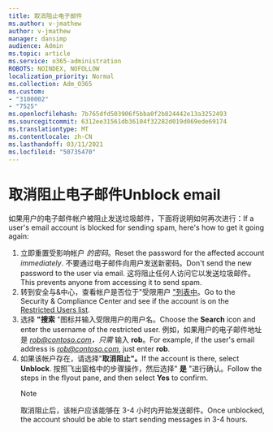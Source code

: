 ```yaml
---
title: 取消阻止电子邮件
ms.author: v-jmathew
author: v-jmathew
manager: dansimp
audience: Admin
ms.topic: article
ms.service: o365-administration
ROBOTS: NOINDEX, NOFOLLOW
localization_priority: Normal
ms.collection: Adm_O365
ms.custom:
- "3100002"
- "7525"
ms.openlocfilehash: 7b765dfd503906f5bba0f2b824442e13a3252493
ms.sourcegitcommit: 6312ee31561db36104f32282d019d069ede69174
ms.translationtype: MT
ms.contentlocale: zh-CN
ms.lasthandoff: 03/11/2021
ms.locfileid: "50735470"
---
```

# <a name="unblock-email"></a><span data-ttu-id="75b1f-102">取消阻止电子邮件</span><span class="sxs-lookup"><span data-stu-id="75b1f-102">Unblock email</span></span>

<span data-ttu-id="75b1f-103">如果用户的电子邮件帐户被阻止发送垃圾邮件，下面将说明如何再次进行：</span><span class="sxs-lookup"><span data-stu-id="75b1f-103">If a user's email account is blocked for sending spam, here's how to get it going again:</span></span>

1. <span data-ttu-id="75b1f-104">立即重置受影响帐户 *的密码*。</span><span class="sxs-lookup"><span data-stu-id="75b1f-104">Reset the password for the affected account *immediately*.</span></span> <span data-ttu-id="75b1f-105">不要通过电子邮件向用户发送新密码。</span><span class="sxs-lookup"><span data-stu-id="75b1f-105">Don't send the new password to the user via email.</span></span> <span data-ttu-id="75b1f-106">这将阻止任何人访问它以发送垃圾邮件。</span><span class="sxs-lookup"><span data-stu-id="75b1f-106">This prevents anyone from accessing it to send spam.</span></span>
2. <span data-ttu-id="75b1f-107">转到安全与&中心，查看帐户是否位于"受限用户 ["列表中](https://protection.office.com/#/restrictedusers)。</span><span class="sxs-lookup"><span data-stu-id="75b1f-107">Go to the Security & Compliance Center and see if the account is on the [Restricted Users list](https://protection.office.com/#/restrictedusers).</span></span>
3. <span data-ttu-id="75b1f-108">选择 **"搜索** "图标并输入受限用户的用户名。</span><span class="sxs-lookup"><span data-stu-id="75b1f-108">Choose the **Search** icon and enter the username of the restricted user.</span></span> <span data-ttu-id="75b1f-109">例如，如果用户的电子邮件地址是 *rob@contoso.com，只需* 输入 **rob**。</span><span class="sxs-lookup"><span data-stu-id="75b1f-109">For example, if the user's email address is *rob@contoso.com*, just enter **rob**.</span></span>
4. <span data-ttu-id="75b1f-110">如果该帐户存在，请选择"**取消阻止"。**</span><span class="sxs-lookup"><span data-stu-id="75b1f-110">If the account is there, select **Unblock**.</span></span> <span data-ttu-id="75b1f-111">按照飞出窗格中的步骤操作，然后选择" **是** "进行确认。</span><span class="sxs-lookup"><span data-stu-id="75b1f-111">Follow the steps in the flyout pane, and then select **Yes** to confirm.</span></span>  
    > [!NOTE]
    > <span data-ttu-id="75b1f-112">取消阻止后，该帐户应该能够在 3-4 小时内开始发送邮件。</span><span class="sxs-lookup"><span data-stu-id="75b1f-112">Once unblocked, the account should be able to start sending messages in 3-4 hours.</span></span>
